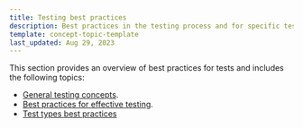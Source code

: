 ```yaml
---
title: Testing best practices
description: Best practices in the testing process and for specific test types.
template: concept-topic-template
last_updated: Aug 29, 2023
---
```


This section provides an overview of best practices for tests and includes the following topics:

- [General testing concepts](/docs/scos/dev/guidelines/testing-guidelines/testing-best-practices/testing-concepts.html).
- [Best practices for effective testing](/docs/scos/dev/guidelines/testing-guidelines/testing-best-practices/best-practices-for-effective-testing.html).
- [Test types best practices](/docs/scos/dev/guidelines/testing-guidelines/testing-best-practices/test-types-best-practices.html)


